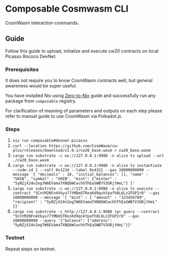 # Composable Cosmwasm CLI

CosmWasm interaction commands.

## Guide

Follow this guide to upload, initialize and execute cw20 contracts on local Picasso Rococo DevNet.

### Prerequisites

It does not require you to know CosmWasm contracts well, but general awareness would be super useful.

You have installed Nix using [Zero-to-Nix](https://zero-to-nix.com) guide and successfully run any package from `composable` registry. 

For clarification of meaning of parameters and outputs on each step please refer to manual guide to use CosmWasm via Polkadot.js.

### Steps

1. `nix run composable#devnet-picasso`    
2. `curl --location https://github.com/CosmWasm/cw-plus/releases/download/v1.0.1/cw20_base.wasm > cw20_base.wasm`
3. `cargo run substrate -c ws://127.0.0.1:9988 -n alice tx upload --url ./cw20_base.wasm` 
4. `cargo run substrate -c ws://127.0.0.1:9988 -n alice tx instantiate --code-id 1 --salt 0x1234 --label 0x4321 --gas 10000000000 --message '{ "decimals" : 18, "initial_balances": [], "name" : "SHIB", "symbol" : "SHIB", "mint": {"minter" : "5yNZjX24n2eg7W6EVamaTXNQbWCwchhThEaSWB7V3GRjtHeL"} }'`
5. `cargo run substrate -c ws://127.0.0.1:9988 -n alice tx execute --contract "5CntM2NFn4Vkyu77tMDm5TRosKd9qskYpafh8L6Lz2FGP2rD" --gas 10000000000 --message '{ "mint" : { "amount" : "123456789", "recipient" : "5yNZjX24n2eg7W6EVamaTXNQbWCwchhThEaSWB7V3GRjtHeL" }}'`
6. `cargo run substrate -c http://127.0.0.1:9988 rpc query --contract "5CntM2NFn4Vkyu77tMDm5TRosKd9qskYpafh8L6Lz2FGP2rD" --gas 10000000000 --query '{"balance": {"address": "5yNZjX24n2eg7W6EVamaTXNQbWCwchhThEaSWB7V3GRjtHeL"}}'`
 
### Testnet

Repeat steps on testnet.